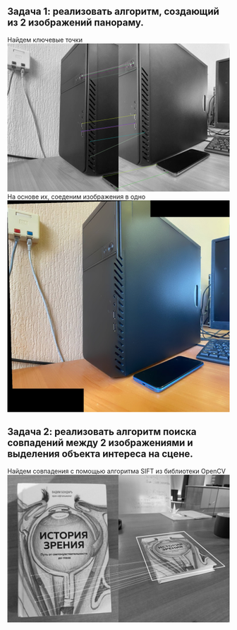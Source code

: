 ## Задача 1: реализовать алгоритм, создающий из 2 изображений панораму. 
Найдем ключевые точки
![Ключевые точки](https://github.com/ann04ka/Homography_cvlab/blob/master/pankeypoints.jpg)
На основе их, соеденим изображения в одно
![Панорама](https://github.com/ann04ka/Homography_cvlab/blob/master/panorama.jpg)

## Задача 2: реализовать алгоритм поиска совпадений между 2 изображениями и выделения объекта интереса на сцене. 
Найдем совпадения с помощью алгоритма SIFT из библиотеки OpenCV
![Панорама](https://github.com/ann04ka/Homography_cvlab/blob/master/Homography.jpg)
